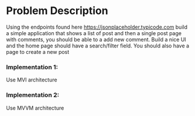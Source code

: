 # Problem Description

Using the endpoints found here https://jsonplaceholder.typicode.com build a simple application that shows a list of post and then a single post page with comments, you should be able to a add new comment. Build a nice UI and the home page should have a search/filter field. You should also have a page to create a new post 

### Implementation 1:

Use MVI architecture 

### Implementation 2:

Use MVVM architecture 


